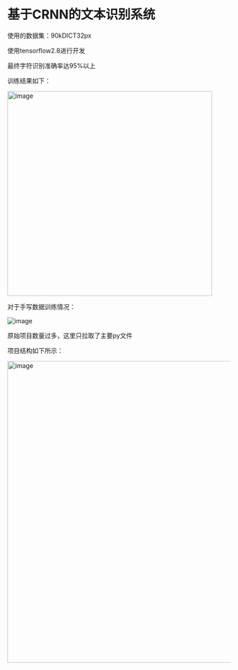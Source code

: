 
# 基于CRNN的文本识别系统

使用的数据集：90kDICT32px

使用tensorflow2.8进行开发

最终字符识别准确率达95%以上


训练结果如下：

<img width="462" alt="image" src="https://user-images.githubusercontent.com/50074223/177594304-cff3b73c-e752-4991-b6f6-cb36b1e85e29.png">

对于手写数据训练情况：

![image](https://user-images.githubusercontent.com/50074223/177594473-9c16927b-7ddf-4ef3-b464-2dc2389ff47a.png)

原始项目数量过多，这里只拉取了主要py文件

项目结构如下所示：

<img width="681" alt="image" src="https://user-images.githubusercontent.com/50074223/177595507-1b979df6-c6d6-40bd-9d58-4b4fc73f290b.png">
